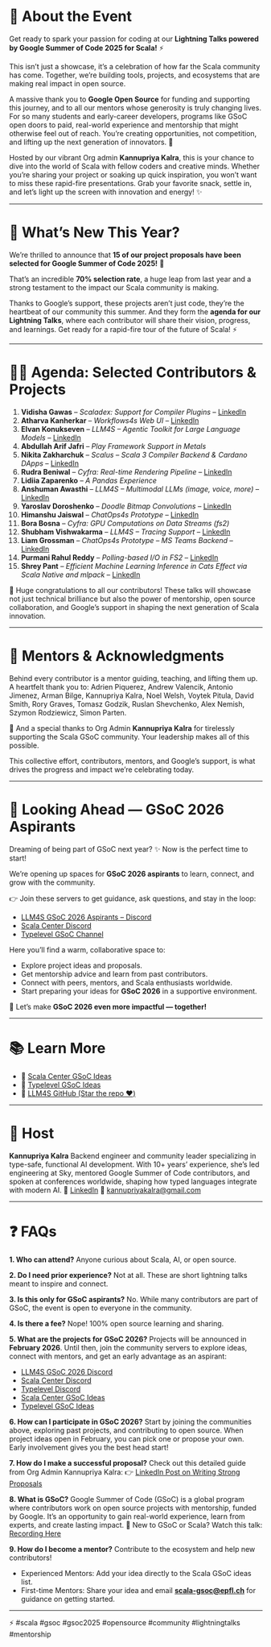 # 🌟 About the Event

Get ready to spark your passion for coding at our **Lightning Talks powered by Google Summer of Code 2025 for Scala!** ⚡

This isn’t just a showcase, it’s a celebration of how far the Scala community has come. Together, we’re building tools, projects, and ecosystems that are making real impact in open source.

A massive thank you to **Google Open Source** for funding and supporting this journey, and to all our mentors whose generosity is truly changing lives. For so many students and early-career developers, programs like GSoC open doors to paid, real-world experience and mentorship that might otherwise feel out of reach. You’re creating opportunities, not competition, and lifting up the next generation of innovators. 💙

Hosted by our vibrant Org admin **Kannupriya Kalra**, this is your chance to dive into the world of Scala with fellow coders and creative minds. Whether you’re sharing your project or soaking up quick inspiration, you won’t want to miss these rapid-fire presentations. Grab your favorite snack, settle in, and let’s light up the screen with innovation and energy! ✨

---

# 🚀 What’s New This Year?

We’re thrilled to announce that **15 of our project proposals have been selected for Google Summer of Code 2025!** 🎉

That’s an incredible **70% selection rate**, a huge leap from last year and a strong testament to the impact our Scala community is making.

Thanks to Google’s support, these projects aren’t just code, they’re the heartbeat of our community this summer. And they form the **agenda for our Lightning Talks**, where each contributor will share their vision, progress, and learnings. Get ready for a rapid-fire tour of the future of Scala! ⚡

---

# 👩‍💻 Agenda: Selected Contributors & Projects

1. **Vidisha Gawas** – *Scaladex: Support for Compiler Plugins* – [LinkedIn](https://www.linkedin.com/in/vidisha-gawas-146348364/)
2. **Atharva Kanherkar** – *Workflows4s Web UI* – [LinkedIn](https://www.linkedin.com/in/atharva-kanherkar-4370a3257)
3. **Elvan Konukseven** – *LLM4S – Agentic Toolkit for Large Language Models* – [LinkedIn](https://www.linkedin.com/in/elvan-konukseven/)
4. **Abdullah Arif Jafri** – *Play Framework Support in Metals*
5. **Nikita Zakharchuk** – *Scalus – Scala 3 Compiler Backend & Cardano DApps* – [LinkedIn](https://ua.linkedin.com/in/nikita-zakharchuk)
6. **Rudra Beniwal** – *Cyfra: Real-time Rendering Pipeline* – [LinkedIn](https://in.linkedin.com/in/rudrabeniwal)
7. **Lidiia Zaparenko** – *A Pandas Experience*
8. **Anshuman Awasthi** – *LLM4S – Multimodal LLMs (image, voice, more)* – [LinkedIn](https://www.linkedin.com/in/let-me-try-to-fork-your-responsibilities/)
9. **Yaroslav Doroshenko** – *Doodle Bitmap Convolutions* – [LinkedIn](https://www.linkedin.com/in/untainsyd/)
10. **Himanshu Jaiswal** – *ChatOps4s Prototype* – [LinkedIn](https://www.linkedin.com/in/himanshu-jaiswal-1a81b5330)
11. **Bora Bosna** – *Cyfra: GPU Computations on Data Streams (fs2)*
12. **Shubham Vishwakarma** – *LLM4S – Tracing Support* – [LinkedIn](https://www.linkedin.com/in/shubham-vish/)
13. **Liam Grossman** – *ChatOps4s Prototype – MS Teams Backend* – [LinkedIn](https://www.linkedin.com/in/liam-grossman/)
14. **Purmani Rahul Reddy** – *Polling-based I/O in FS2* – [LinkedIn](https://www.linkedin.com/in/purmani-rahul-reddy-6423b3230/)
15. **Shrey Pant** – *Efficient Machine Learning Inference in Cats Effect via Scala Native and mlpack* – [LinkedIn](https://www.linkedin.com/in/shrey-pant-8195081bb/)

🙌 Huge congratulations to all our contributors! These talks will showcase not just technical brilliance but also the power of mentorship, open source collaboration, and Google’s support in shaping the next generation of Scala innovation.

---

# 🙏 Mentors & Acknowledgments

Behind every contributor is a mentor guiding, teaching, and lifting them up. A heartfelt thank you to:
Adrien Piquerez, Andrew Valencik, Antonio Jimenez, Arman Bilge, Kannupriya Kalra, Noel Welsh, Voytek Pitula, David Smith, Rory Graves, Tomasz Godzik, Ruslan Shevchenko, Alex Nemish, Szymon Rodziewicz, Simon Parten.

🌟 And a special thanks to Org Admin **Kannupriya Kalra** for tirelessly supporting the Scala GSoC community. Your leadership makes all of this possible.

This collective effort, contributors, mentors, and Google’s support, is what drives the progress and impact we’re celebrating today.

---

# 💬 Looking Ahead — GSoC 2026 Aspirants

Dreaming of being part of GSoC next year? ✨ Now is the perfect time to start!

We’re opening up spaces for **GSoC 2026 aspirants** to learn, connect, and grow with the community.

👉 Join these servers to get guidance, ask questions, and stay in the loop:

- [LLM4S GSoC 2026 Aspirants – Discord](https://discord.gg/rZn5Et9592)
- [Scala Center Discord](https://discord.gg/p6xQhpdzPt)
- [Typelevel GSoC Channel](https://discord.gg/4ttbDHMHwS)

Here you’ll find a warm, collaborative space to:

- Explore project ideas and proposals.
- Get mentorship advice and learn from past contributors.
- Connect with peers, mentors, and Scala enthusiasts worldwide.
- Start preparing your ideas for **GSoC 2026** in a supportive environment.

💬 Let’s make **GSoC 2026 even more impactful — together!**

---

# 📚 Learn More

- 🔗 [Scala Center GSoC Ideas](https://lnkd.in/enXAepQ3)
- 🔗 [Typelevel GSoC Ideas](https://lnkd.in/eTRKvik9)
- 🔗 [LLM4S GitHub (Star the repo ❤️)](https://github.com/llm4s/llm4s)

---

# 👥 Host

**Kannupriya Kalra**
Backend engineer and community leader specializing in type-safe, functional AI development. With 10+ years’ experience, she’s led engineering at Sky, mentored Google Summer of Code contributors, and spoken at conferences worldwide, shaping how typed languages integrate with modern AI.
🔗 [LinkedIn](https://www.linkedin.com/in/kannupriyakalra/)
📧 kannupriyakalra@gmail.com

---

# ❓ FAQs

**1. Who can attend?**
Anyone curious about Scala, AI, or open source.

**2. Do I need prior experience?**
Not at all. These are short lightning talks meant to inspire and connect.

**3. Is this only for GSoC aspirants?**
No. While many contributors are part of GSoC, the event is open to everyone in the community.

**4. Is there a fee?**
Nope! 100% open source learning and sharing.

**5. What are the projects for GSoC 2026?** Projects will be announced in **February 2026**. Until then, join the community servers to explore ideas, connect with mentors, and get an early advantage as an aspirant:

- [LLM4S GSoC 2026 Discord](https://discord.gg/rZn5Et9592)
- [Scala Center Discord](https://discord.gg/p6xQhpdzPt)
- [Typelevel Discord](https://discord.gg/4ttbDHMHwS)
- [Scala Center GSoC Ideas](https://lnkd.in/enXAepQ3)
- [Typelevel GSoC Ideas](https://lnkd.in/eTRKvik9)

**6. How can I participate in GSoC 2026?**
Start by joining the communities above, exploring past projects, and contributing to open source. When project ideas open in February, you can pick one or propose your own. Early involvement gives you the best head start!

**7. How do I make a successful proposal?**
Check out this detailed guide from Org Admin Kannupriya Kalra:
👉 [LinkedIn Post on Writing Strong Proposals](https://www.linkedin.com/posts/kannupriyakalra_googlesummerofcode-scala-gsoc-activity-7312659294762528769-nD5H?utm_source=share&utm_medium=member_desktop&rcm=ACoAAA8qk7UBmvcZ2O7aAJfMpsdEXBvcKSNiHWM)

**8. What is GSoC?**
Google Summer of Code (GSoC) is a global program where contributors work on open source projects with mentorship, funded by Google. It’s an opportunity to gain real-world experience, learn from experts, and create lasting impact.
🎥 New to GSoC or Scala? Watch this talk: [Recording Here](https://lnkd.in/e_dM57bZ)

**9. How do I become a mentor?** Contribute to the ecosystem and help new contributors!

- Experienced Mentors: Add your idea directly to the Scala GSoC ideas list.
- First-time Mentors: Share your idea and email **scala-gsoc@epfl.ch** for guidance on getting started.

---

⚡ #scala #gsoc #gsoc2025 #opensource #community #lightningtalks #mentorship

